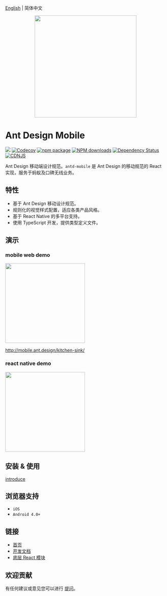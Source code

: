 [English](./README.md) | 简体中文

<p align="center">
  <a href="http://mobile.ant.design">
    <img width="320" src="https://zos.alipayobjects.com/rmsportal/XyhtJExcOrXZnLv.png">
  </a>
</p>

# Ant Design Mobile
[![](https://img.shields.io/travis/ant-design/ant-design-mobile.svg?style=flat-square)](https://travis-ci.org/ant-design/ant-design-mobile)
[![Codecov](https://img.shields.io/codecov/c/github/ant-design/ant-design-mobile.svg?style=flat-square)](https://codecov.io/gh/ant-design/ant-design-mobile)
[![npm package](https://img.shields.io/npm/v/antd-mobile.svg?style=flat-square)](https://www.npmjs.org/package/antd-mobile)
[![NPM downloads](http://img.shields.io/npm/dm/antd-mobile.svg?style=flat-square)](https://npmjs.org/package/antd-mobile)
[![Dependency Status](https://david-dm.org/ant-design/ant-design-mobile.svg?style=flat-square)](https://david-dm.org/ant-design/ant-design-mobile)
[![CDNJS](https://img.shields.io/cdnjs/v/antd-mobile.svg?style=flat-square)](https://cdnjs.com/libraries/antd-mobile)

Ant Design 移动端设计规范。`antd-mobile` 是 Ant Design 的移动规范的 React 实现，服务于蚂蚁及口碑无线业务。

## 特性

- 基于 Ant Design 移动设计规范。
- 规则化的视觉样式配置，适应各类产品风格。
- 基于 React Native 的多平台支持。
- 使用 TypeScript 开发，提供类型定义文件。

## 演示

### mobile web demo

<img width="250" src="https://zos.alipayobjects.com/rmsportal/dLMGiKuyFLBfYfm.png" />

http://mobile.ant.design/kitchen-sink/

### react native demo

<img width="250" src="https://cloud.githubusercontent.com/assets/1698185/23120244/7da34ea6-f796-11e6-94c0-5e980334eb86.png" />

## 安装 & 使用

[introduce](docs/react/introduce.md#安装)

## 浏览器支持

- `iOS`
- `Android 4.0+`

## 链接

- [首页](http://mobile.ant.design)
- [开发文档](development.md)
- [底层 React 模块](http://github.com/react-component)

## 欢迎贡献

有任何建议或意见您可以进行 [提问](http://github.com/ant-design/ant-design-mobile/issues)。
